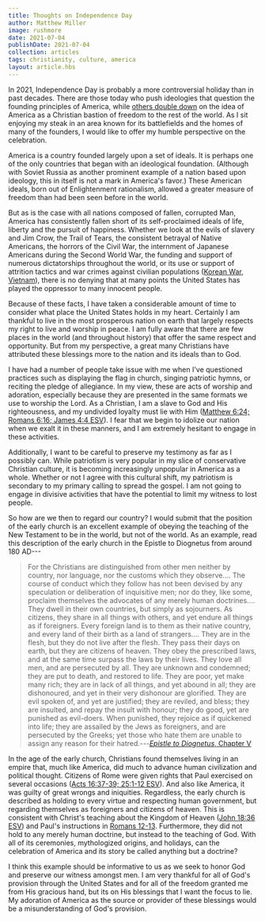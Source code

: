 ```yaml
---
title: Thoughts on Independence Day
author: Matthew Miller
image: rushmore
date: 2021-07-04
publishDate: 2021-07-04
collection: articles
tags: christianity, culture, america
layout: article.hbs
---
```


In 2021, Independence Day is probably a more controversial holiday than in past decades.  There are those today who push ideologies that question the founding principles of America, while [others double down](https://www.christianpost.com/news/robert-jeffress-megachurch-holds-freedom-sunday-to-honor-usa.html) on the idea of America as a Christian bastion of freedom to the rest of the world.  As I sit enjoying my steak in an area known for its battlefields and the homes of many of the founders, I would like to offer my humble perspective on the celebration.

America is a country founded largely upon a set of ideals.  It is perhaps one of the only countries that began with an ideological foundation.  (Although with Soviet Russia as another prominent example of a nation based upon ideology, this in itself is not a mark in America's favor.)  These American ideals, born out of Enlightenment rationalism, allowed a greater measure of freedom than had been seen before in the world.

But as is the case with all nations composed of fallen, corrupted Man, America has consistently fallen short of its self-proclaimed ideals of life, liberty and the pursuit of happiness.  Whether we look at the evils of slavery and Jim Crow, the Trail of Tears, the consistent betrayal of Native Americans, the horrors of the Civil War, the internment of Japanese Americans during the Second World War, the funding and support of numerous dictatorships throughout the world, or its use or support of attrition tactics and war crimes against civilian populations ([Korean War](https://www.usip.org/publications/2012/04/truth-commission-south-korea-2005), [Vietnam](https://web.archive.org/web/20081115153853/http://www.law.umkc.edu/faculty/projects/ftrials/mylai/MYL_Peers.htm)), there is no denying that at many points the United States has played the oppressor to many innocent people.

Because of these facts, I have taken a considerable amount of time to consider what place the United States holds in my heart.  Certainly I am thankful to live in the most prosperous nation on earth that largely respects my right to live and worship in peace.  I am fully aware that there are few places in the world (and throughout history) that offer the same respect and opportunity.  But from my perspective, a great many Christians have attributed these blessings more to the nation and its ideals than to God.

I have had a number of people take issue with me when I've questioned practices such as displaying the flag in church, singing patriotic hymns, or reciting the pledge of allegiance.  In my view, these are acts of worship and adoration, especially because they are presented in the same formats we use to worship the Lord.  As a Christian, I am a slave to God and His righteousness, and my undivided loyalty must lie with Him ([Matthew 6:24; Romans 6:16; James 4:4 ESV](https://www.biblegateway.com/passage/?search=Matthew+6%3A24%3B+Romans+6%3A16%3B+James+4%3A4&version=ESV)).  I fear that we begin to idolize our nation when we exalt it in these manners, and I am extremely hesitant to engage in these activities.

Additionally, I want to be careful to preserve my testimony as far as I possibly can.  While patriotism is very popular in my slice of conservative Christian culture, it is becoming increasingly unpopular in America as a whole.  Whether or not I agree with this cultural shift, my patriotism is secondary to my primary calling to spread the gospel.  I am not going to engage in divisive activities that have the potential to limit my witness to lost people.

So how are we then to regard our country?  I would submit that the position of the early church is an excellent example of obeying the teaching of the New Testament to be in the world, but not of the world.  As an example, read this description of the early church in the Epistle to Diognetus from around 180 AD---

> For the Christians are distinguished from other men neither by country, nor language, nor the customs which they observe.... The course of conduct which they follow has not been devised by any speculation or deliberation of inquisitive men; nor do they, like some, proclaim themselves the advocates of any merely human doctrines.... They dwell in their own countries, but simply as sojourners. As citizens, they share in all things with others, and yet endure all things as if foreigners. Every foreign land is to them as their native country, and every land of their birth as a land of strangers.... They are in the flesh, but they do not live after the flesh. They pass their days on earth, but they are citizens of heaven. They obey the prescribed laws, and at the same time surpass the laws by their lives. They love all men, and are persecuted by all. They are unknown and condemned; they are put to death, and restored to life. They are poor, yet make many rich; they are in lack of all things, and yet abound in all; they are dishonoured, and yet in their very dishonour are glorified. They are evil spoken of, and yet are justified; they are reviled, and bless; they are insulted, and repay the insult with honour; they do good, yet are punished as evil-doers. When punished, they rejoice as if quickened into life; they are assailed by the Jews as foreigners, and are persecuted by the Greeks; yet those who hate them are unable to assign any reason for their hatred.---[*Epistle to Diognetus*, Chapter V](https://ccel.org/ccel/schaff/anf01/anf01.iii.ii.v.html)

In the age of the early church, Christians found themselves living in an empire that, much like America, did much to advance human civilization and political thought.  Citizens of Rome were given rights that Paul exercised on several occasions ([Acts 16:37-39; 25:1-12 ESV](https://www.biblegateway.com/passage/?search=Acts+16%3A37-39%3B+25%3A1-12&version=ESV)). And also like America, it was guilty of great wrongs and iniquities.  Regardless, the early church is described as holding to every virtue and respecting human government, but regarding themselves as foreigners and citizens of heaven.  This is consistent with Christ's teaching about the Kingdom of Heaven ([John 18:36 ESV](https://www.biblegateway.com/passage/?search=John+18%3A36&version=ESV)) and Paul's instructions in [Romans 12-13](https://www.biblegateway.com/passage/?search=Romans+12-13&version=ESV).  Furthermore, they did not hold to any merely human doctrine, but instead to the teaching of God.  With all of its ceremonies, mythologized origins, and holidays, can the celebration of America and its story be called anything but a doctrine?

I think this example should be informative to us as we seek to honor God and preserve our witness amongst men.  I am very thankful for all of God's provision through the United States and for all of the freedom granted me from His gracious hand, but its on His blessings that I want the focus to lie.  My adoration of America as the source or provider of these blessings would be a misunderstanding of God's provision.